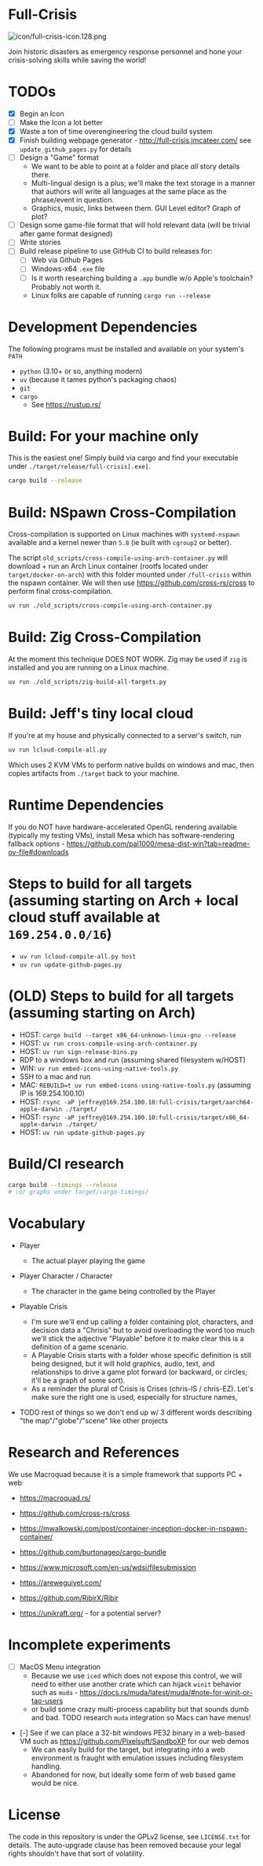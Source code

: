 
# Full-Crisis

![icon/full-crisis-icon.128.png](icon/full-crisis-icon.128.png)

Join historic disasters as emergency response personnel and hone your crisis-solving skills while saving the world!


# TODOs

 - [x] Begin an Icon
 - [ ] Make the Icon a lot better
 - [x] Waste a ton of time overengineering the cloud build system
 - [x] Finish building webpage generator - http://full-crisis.jmcateer.com/ see `update_github_pages.py` for details
 - [ ] Design a "Game" format
    - We want to be able to point at a folder and place _all_ story details there.
    - Multi-lingual design is a plus; we'll make the text storage in a manner that authors will write all languages at the same place as the phrase/event in question.
    - Graphics, music, links between them. GUI Level editor? Graph of plot?
 - [ ] Design some game-file format that will hold relevant data (will be trivial after game format designed)
 - [ ] Write stories
 - [ ] Build release pipeline to use GitHub CI to build releases for:
    - [ ] Web via Github Pages
    - [ ] Windows-x64 `.exe` file
    - [ ] Is it worth researching building a `.app` bundle w/o Apple's toolchain? Probably not worth it.
    - Linux folks are capable of running `cargo run --release`

# Development Dependencies

The following programs must be installed and available on your system's `PATH`

 - `python` (3.10+ or so, anything modern)
 - `uv` (because it tames python's packaging chaos)
 - `git`
 - `cargo`
    - See https://rustup.rs/

# Build: For your machine only

This is the easiest one! Simply build via cargo and find your executable under `./target/release/full-crisis[.exe]`.

```bash
cargo build --release
```

# Build: NSpawn Cross-Compilation

Cross-compilation is supported on Linux machines with `systemd-nspawn` available and a kernel newer than `5.8` (ie built with `cgroup2` or better).

The script `old_scripts/cross-compile-using-arch-container.py` will download + run an Arch Linux container (rootfs located under `target/docker-on-arch`) with
this folder mounted under `/full-crisis` within the nspawn container. We will then use https://github.com/cross-rs/cross to perform final cross-compilation.

```bash
uv run ./old_scripts/cross-compile-using-arch-container.py
```

# Build: Zig Cross-Compilation

At the moment this technique DOES NOT WORK. Zig may be used if `zig` is installed and you are running on a Linux machine.

```bash
uv run ./old_scripts/zig-build-all-targets.py
```

# Build: Jeff's tiny local cloud

If you're at my house and physically connected to a server's switch, run

```bash
uv run lcloud-compile-all.py
```

Which uses 2 KVM VMs to perform native builds on windows and mac, then copies artifacts from `./target` back to your machine.


# Runtime Dependencies

If you do NOT have hardware-accelerated OpenGL rendering available (typically my testing VMs), install Mesa which has software-rendering fallback options - https://github.com/pal1000/mesa-dist-win?tab=readme-ov-file#downloads

# Steps to build for all targets (assuming starting on Arch + local cloud stuff available at `169.254.0.0/16`)

 - `uv run lcloud-compile-all.py host`
 - `uv run update-github-pages.py`

# (OLD) Steps to build for all targets (assuming starting on Arch)

 - HOST: `cargo build --target x86_64-unknown-linux-gnu --release`
 - HOST: `uv run cross-compile-using-arch-container.py`
 - HOST: `uv run sign-release-bins.py`
 - RDP to a windows box and run (assuming shared filesystem w/HOST)
 - WIN: `uv run embed-icons-using-native-tools.py`
 - SSH to a mac and run
 - MAC: `REBUILD=t uv run embed-icons-using-native-tools.py` (assuming IP is 169.254.100.10)
 - HOST: `rsync -aP jeffrey@169.254.100.10:full-crisis/target/aarch64-apple-darwin ./target/`
 - HOST: `rsync -aP jeffrey@169.254.100.10:full-crisis/target/x86_64-apple-darwin ./target/`
 - HOST: `uv run update-github-pages.py`


# Build/CI research

```bash
cargo build --timings --release
# \o/ graphs under target/cargo-timings/
```

# Vocabulary

 - Player
    - The actual player playing the game
 - Player Character / Character
    - The character in the game being controlled by the Player
 - Playable Crisis
    - I'm sure we'll end up calling a folder containing plot, characters, and decision data a "Chrisis" but to avoid overloading the word too much we'll stick the adjective "Playable" before it to make clear this is a definition of a game scenario.
    - A Playable Crisis starts with a folder whose specific definition is still being designed, but it will hold graphics, audio, text, and relationships to drive a game plot forward (or backward, or circles; it'll be a graph of some sort).
    - As a reminder the plural of Crisis is Crises (chris-IS / chris-EZ). Let's make sure the right one is used, especially for structure names,

 - TODO rest of things so we don't end up w/ 3 different words describing "the map"/"globe"/"scene" like other projects


# Research and References

We use Macroquad because it is a simple framework that supports PC + web
 - https://macroquad.rs/

 - https://github.com/cross-rs/cross
 - https://mwalkowski.com/post/container-inception-docker-in-nspawn-container/

 - https://github.com/burtonageo/cargo-bundle
 - https://www.microsoft.com/en-us/wdsi/filesubmission

 - https://areweguiyet.com/
 - https://github.com/RibirX/Ribir

 - https://unikraft.org/ - for a potential server?


# Incomplete experiments

 - [ ] MacOS Menu integration
    - Because we use `iced` which does not expose this control, we will need to either use another crate which can hijack `winit` behavior such as `muda` - https://docs.rs/muda/latest/muda/#note-for-winit-or-tao-users
    - or build some crazy multi-process capability but that sounds dumb and bad. TODO research `muda` integration so Macs can have menus!

 - [-] See if we can place a 32-bit windows PE32 binary in a web-based VM such as https://github.com/Pixelsuft/SandboXP for our web demos
    - We can easily build for the target, but integrating into a web environment is fraught with emulation issues including filesystem handling.
    - Abandoned for now, but ideally some form of web based game would be nice.

# License

The code in this repository is under the GPLv2 license, see `LICENSE.txt` for details.
The auto-upgrade clause has been removed because your legal rights shouldn't have that sort of volatility.

